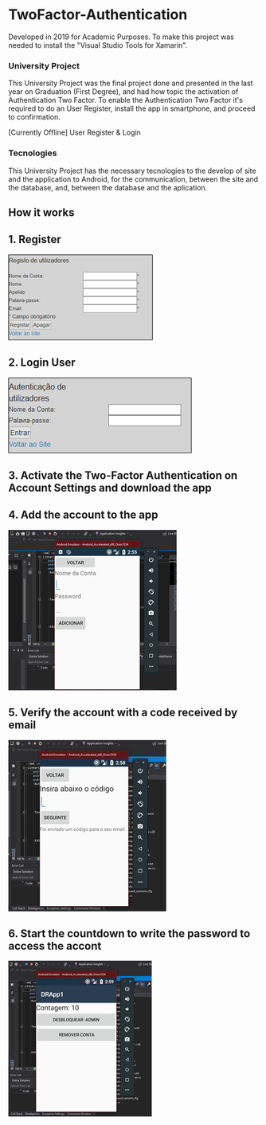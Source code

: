 # TwoFactor-Authentication 
Developed in 2019 for Academic Purposes.
To make this project was needed to install the "Visual Studio Tools for Xamarin".

### University Project
This University Project was the final project done and presented in the last year on Graduation (First Degree), and had how topic the activation of Authentication Two Factor.
To enable the Authentication Two Factor it's required to do an User Register, install the app in smartphone, and proceed to confirmation.

[Currently Offline]
User Register & Login

### Tecnologies
This University Project has the necessary tecnologies to the develop of site and the application to Android, for the communication, between the site and the database, and, between the database and the aplication.

## How it works
## 1. Register
![user register](https://github.com/DavidCRicardo/TwoFactor-Authentication/blob/main/user_register.png)
## 2. Login User
![user login](https://github.com/DavidCRicardo/TwoFactor-Authentication/blob/main/user_login.png)
## 3. Activate the Two-Factor Authentication on Account Settings and download the app
## 4. Add the account to the app
![account add](https://github.com/DavidCRicardo/TwoFactor-Authentication/blob/main/account_add.png)
## 5. Verify the account with a code received by email
![account verify](https://github.com/DavidCRicardo/TwoFactor-Authentication/blob/main/account_verify.png)
## 6. Start the countdown to write the password to access the accont
![account unlock](https://github.com/DavidCRicardo/TwoFactor-Authentication/blob/main/account_unlock.png)